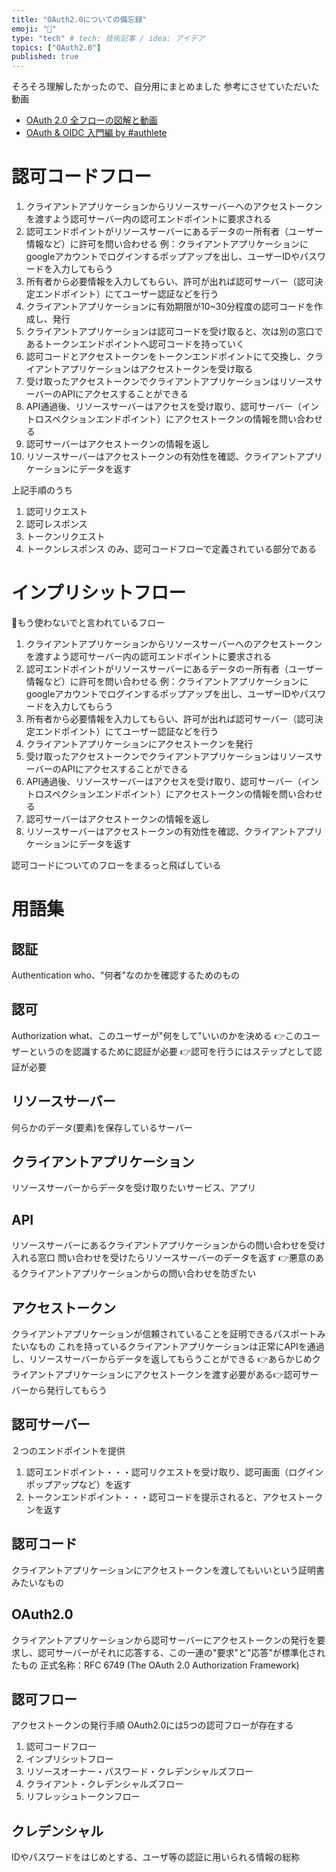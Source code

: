 ```yaml
---
title: "OAuth2.0についての備忘録"
emoji: "🏮"
type: "tech" # tech: 技術記事 / idea: アイデア
topics: ["OAuth2.0"]
published: true
---
```

そろそろ理解したかったので、自分用にまとめました
参考にさせていただいた動画
- [OAuth 2.0 全フローの図解と動画](https://qiita.com/TakahikoKawasaki/items/200951e5b5929f840a1f)
- [OAuth & OIDC 入門編 by #authlete](https://www.youtube.com/watch?v=PKPj_MmLq5E)

# 認可コードフロー
1. クライアントアプリケーションからリソースサーバーへのアクセストークンを渡すよう認可サーバー内の認可エンドポイントに要求される
2. 認可エンドポイントがリソースサーバーにあるデータのー所有者（ユーザー情報など）に許可を問い合わせる
例：クライアントアプリケーションにgoogleアカウントでログインするポップアップを出し、ユーザーIDやパスワードを入力してもらう
3. 所有者から必要情報を入力してもらい、許可が出れば認可サーバー（認可決定エンドポイント）にてユーザー認証などを行う
4. クライアントアプリケーションに有効期限が10~30分程度の認可コードを作成し、発行
5. クライアントアプリケーションは認可コードを受け取ると、次は別の窓口であるトークンエンドポイントへ認可コードを持っていく
6. 認可コードとアクセストークンをトークンエンドポイントにて交換し、クライアントアプリケーションはアクセストークンを受け取る
7. 受け取ったアクセストークンでクライアントアプリケーションはリソースサーバーのAPIにアクセスすることができる
8. API通過後、リソースサーバーはアクセスを受け取り、認可サーバー（イントロスペクションエンドポイント）にアクセストークンの情報を問い合わせる
9. 認可サーバーはアクセストークンの情報を返し
10. リソースサーバーはアクセストークンの有効性を確認、クライアントアプリケーションにデータを返す

上記手順のうち
1. 認可リクエスト
4. 認可レスポンス
5. トークンリクエスト
6. トークンレスポンス
のみ、認可コードフローで定義されている部分である

# インプリシットフロー
🚨もう使わないでと言われているフロー
1. クライアントアプリケーションからリソースサーバーへのアクセストークンを渡すよう認可サーバー内の認可エンドポイントに要求される
2. 認可エンドポイントがリソースサーバーにあるデータのー所有者（ユーザー情報など）に許可を問い合わせる
例：クライアントアプリケーションにgoogleアカウントでログインするポップアップを出し、ユーザーIDやパスワードを入力してもらう
3. 所有者から必要情報を入力してもらい、許可が出れば認可サーバー（認可決定エンドポイント）にてユーザー認証などを行う
4. クライアントアプリケーションにアクセストークンを発行
5. 受け取ったアクセストークンでクライアントアプリケーションはリソースサーバーのAPIにアクセスすることができる
6. API通過後、リソースサーバーはアクセスを受け取り、認可サーバー（イントロスペクションエンドポイント）にアクセストークンの情報を問い合わせる
7. 認可サーバーはアクセストークンの情報を返し
8. リソースサーバーはアクセストークンの有効性を確認、クライアントアプリケーションにデータを返す

認可コードについてのフローをまるっと飛ばしている

# 用語集
## 認証
Authentication
who、"何者"なのかを確認するためのもの

## 認可
Authorization
what、このユーザーが"何をして"いいのかを決める
👉このユーザーというのを認識するために認証が必要
👉認可を行うにはステップとして認証が必要

## リソースサーバー
何らかのデータ(要素)を保存しているサーバー

## クライアントアプリケーション
リソースサーバーからデータを受け取りたいサービス、アプリ

## API
リソースサーバーにあるクライアントアプリケーションからの問い合わせを受け入れる窓口
問い合わせを受けたらリソースサーバーのデータを返す
👉悪意のあるクライアントアプリケーションからの問い合わせを防ぎたい

## アクセストークン
クライアントアプリケーションが信頼されていることを証明できるパスポートみたいなもの
これを持っているクライアントアプリケーションは正常にAPIを通過し、リソースサーバーからデータを返してもらうことができる
👉あらかじめクライアントアプリケーションにアクセストークンを渡す必要がある👉認可サーバーから発行してもらう

## 認可サーバー
２つのエンドポイントを提供
1. 認可エンドポイント・・・認可リクエストを受け取り、認可画面（ログインポップアップなど）を返す
2. トークンエンドポイント・・・認可コードを提示されると、アクセストークンを返す

## 認可コード
クライアントアプリケーションにアクセストークンを渡してもいいという証明書みたいなもの

## OAuth2.0
クライアントアプリケーションから認可サーバーにアクセストークンの発行を要求し、認可サーバーがそれに応答する、この一連の"要求"と"応答"が標準化されたもの
正式名称：RFC 6749 (The OAuth 2.0 Authorization Framework)

## 認可フロー
アクセストークンの発行手順
OAuth2.0には5つの認可フローが存在する
1. 認可コードフロー
2. インプリシットフロー
3. リソースオーナー・パスワード・クレデンシャルズフロー
4. クライアント・クレデンシャルズフロー
5. リフレッシュトークンフロー

## クレデンシャル
IDやパスワードをはじめとする、ユーザ等の認証に用いられる情報の総称